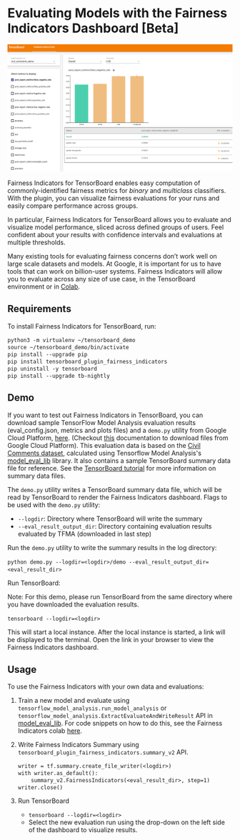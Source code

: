 # Evaluating Models with the Fairness Indicators Dashboard [Beta]

![Fairness Indicators](./images/fairness-indicators.png)

Fairness Indicators for TensorBoard enables easy computation of
commonly-identified fairness metrics for _binary_ and _multiclass_ classifiers.
With the plugin, you can visualize fairness evaluations for your runs and easily
compare performance across groups.

In particular, Fairness Indicators for TensorBoard allows you to evaluate and
visualize model performance, sliced across defined groups of users. Feel
confident about your results with confidence intervals and evaluations at
multiple thresholds.

Many existing tools for evaluating fairness concerns don’t work well on large
scale datasets and models. At Google, it is important for us to have tools that
can work on billion-user systems. Fairness Indicators will allow you to evaluate
across any size of use case, in the TensorBoard environment or in
[Colab](https://github.com/tensorflow/fairness-indicators).

## Requirements

To install Fairness Indicators for TensorBoard, run:

```
python3 -m virtualenv ~/tensorboard_demo
source ~/tensorboard_demo/bin/activate
pip install --upgrade pip
pip install tensorboard_plugin_fairness_indicators
pip uninstall -y tensorboard
pip install --upgrade tb-nightly
```

## Demo

If you want to test out Fairness Indicators in TensorBoard, you can download
sample TensorFlow Model Analysis evaluation results (eval_config.json, metrics
and plots files) and a `demo.py` utility from Google Cloud Platform,
[here](https://console.cloud.google.com/storage/browser/tensorboard_plugin_fairness_indicators/).
(Checkout [this](https://cloud.google.com/storage/docs/downloading-objects)
documentation to download files from Google Cloud Platform). This evaluation
data is based on the
[Civil Comments dataset](https://www.kaggle.com/c/jigsaw-unintended-bias-in-toxicity-classification),
calculated using Tensorflow Model Analysis's
[model_eval_lib](https://github.com/tensorflow/model-analysis/blob/master/tensorflow_model_analysis/api/model_eval_lib.py)
library. It also contains a sample TensorBoard summary data file for reference.
See the
[TensorBoard tutorial](https://github.com/tensorflow/tensorboard/blob/master/README.md)
for more information on summary data files.

The `demo.py` utility writes a TensorBoard summary data file, which will be read
by TensorBoard to render the Fairness Indicators dashboard. Flags to be used
with the `demo.py` utility:

-   `--logdir`: Directory where TensorBoard will write the summary
-   `--eval_result_output_dir`: Directory containing evaluation results
    evaluated by TFMA (downloaded in last step)

Run the `demo.py` utility to write the summary results in the log directory:

`python demo.py --logdir=<logdir>/demo
--eval_result_output_dir=<eval_result_dir>`

Run TensorBoard:

Note: For this demo, please run TensorBoard from the same directory where you
have downloaded the evaluation results.

`tensorboard --logdir=<logdir>`

This will start a local instance. After the local instance is started, a link
will be displayed to the terminal. Open the link in your browser to view the
Fairness Indicators dashboard.

## Usage

To use the Fairness Indicators with your own data and evaluations:

1.  Train a new model and evaluate using
    `tensorflow_model_analysis.run_model_analysis` or
    `tensorflow_model_analysis.ExtractEvaluateAndWriteResult` API in
    [model_eval_lib](https://github.com/tensorflow/model-analysis/blob/master/tensorflow_model_analysis/api/model_eval_lib.py).
    For code snippets on how to do this, see the Fairness Indicators colab
    [here](https://github.com/tensorflow/fairness-indicators).

2.  Write Fairness Indicators Summary using `tensorboard_plugin_fairness_indicators.summary_v2` API.

    ```
    writer = tf.summary.create_file_writer(<logdir>)
    with writer.as_default():
        summary_v2.FairnessIndicators(<eval_result_dir>, step=1)
    writer.close()
    ```

3.  Run TensorBoard

    -   `tensorboard --logdir=<logdir>`
    -   Select the new evaluation run using the drop-down on the left side of
        the dashboard to visualize results.

